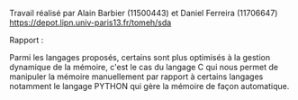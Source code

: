Travail réalisé par Alain Barbier (11500443) et Daniel Ferreira (11706647)
https://depot.lipn.univ-paris13.fr/tomeh/sda

Rapport :

Parmi les langages proposés, certains sont plus optimisés à la gestion dynamique de la mémoire, c'est le cas du langage C qui nous permet de manipuler la mémoire manuellement par rapport à certains langages notamment le langage PYTHON qui gère la mémoire de façon automatique. 


